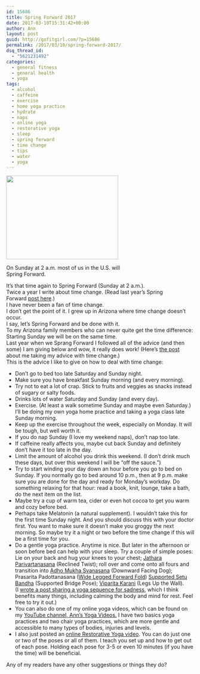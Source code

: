 ```yaml
---
id: 15686
title: Spring Forward 2017
date: 2017-03-10T15:31:42+00:00
author: Ann
layout: post
guid: http://gofitgirl.com/?p=15686
permalink: /2017/03/10/spring-forward-2017/
dsq_thread_id:
  - "5621231492"
categories:
  - general fitness
  - general health
  - yoga
tags:
  - alcohol
  - caffeine
  - exercise
  - home yoga practice
  - hydrate
  - naps
  - online yoga
  - restorative yoga
  - sleep
  - spring forward
  - time change
  - tips
  - water
  - yoga
---
```

<div id="attachment_14425" style="width: 310px" class="wp-caption alignleft">
  <a href="http://gofitgirl.com/2015/10/fall-back-3/time-3/" rel="attachment wp-att-14425"><img class="wp-image-14425 size-medium" src="http://gofitgirl.com/wp-content/uploads/2015/10/time-300x224.jpg" width="300" height="224" /></a>
  
  <p class="wp-caption-text">
    On Sunday at 2 a.m. most of us in the U.S. will Spring Forward.
  </p>
</div>

  
It’s that time again to Spring Forward (Sunday at 2 a.m.).  
Twice a year I write about time change. (Read last year’s Spring Forward [post here](http://gofitgirl.com/2016/03/springforward/).)  
I have never been a fan of time change.  
I don’t get the point of it. I grew up in Arizona where time change doesn’t occur.  
I say, let&#8217;s Spring Forward and be done with it.  
To my Arizona family members who can never quite get the time difference: Starting Sunday we will be on the same time.  
Last year when we Sprang Forward I followed all of the advice (and then some) I am giving below and wow, it really does work! (Here&#8217;s [the post](http://gofitgirl.com/2016/03/taking-advice/) about me taking my advice with time change.)  
This is the advice I like to give on how to deal with time change:

  * Don’t go to bed too late Saturday and Sunday night.
  * Make sure you have breakfast Sunday morning (and every morning).
  * Try not to eat a lot of crap. Stick to fruits and veggies as snacks instead of sugary or salty foods.
  * Drinks lots of water Saturday and Sunday (and every day).
  * Exercise. (At least a walk sometime Sunday and maybe even Saturday.) I’ll be doing my own yoga home practice and taking a yoga class late Sunday morning.
  * Keep up the exercise throughout the week, especially on Monday. It will be tough, but well worth it.
  * If you do nap Sunday (I love my weekend naps), don’t nap too late.
  * If caffeine really affects you, maybe cut back Sunday and definitely don’t have it too late in the day.
  * Limit the amount of alcohol you drink this weekend. (I don&#8217;t drink much these days, but over this weekend I will be &#8220;off the sauce.&#8221;)
  * Try to start winding your day down an hour before you go to bed on Sunday. If you normally go to bed around 10 p.m., then at 9 p.m. make sure you are done for the day and ready for Monday’s workday. Do something relaxing for that hour: read a book, knit, lounge, take a bath, do the next item on the list.
  * Maybe try a cup of warm tea, cider or even hot cocoa to get you warm and cozy before bed.
  * Perhaps take Melatonin (a natural supplement). I wouldn’t take this for the first time Sunday night. And you should discuss this with your doctor first. You want to make sure it doesn’t make you groggy the next morning. So maybe try it a night or two before the time change if this will be a first time for you.
  * Do a gentle yoga practice. Anytime is nice. But later in the afternoon or soon before bed can help with your sleep. Try a couple of simple poses: Lie on your back and hug your knees to your chest; [Jathara Parivartanasana](http://www.theyogasanctuary.biz/ys/wp-content/uploads/2010/03/twist-page-pix.jpg) (Reclined Twist); roll over and come onto all fours and transition into [Adho Mukha Svanasana](http://www.yogajournal.com/pose/downward-facing-dog/) (Downward Facing Dog); Prasarita Padottanasana ([Wide Legged Forward Fold](http://www.yogajournal.com/pose/wide-legged-forward-bend/)) [Supported Setu Bandha](https://breastcanceryogablog.files.wordpress.com/2013/11/supported-bridge-4.jpg?w=350&h=200&crop=1) (Supported Bridge Pose); [Viparita Karani](http://www.yogajournal.com/pose/legs-up-the-wall-pose/) (Legs Up the Wall). (I [wrote a post sharing a yoga sequence for sadness](http://gofitgirl.com/2014/09/curbing-sadness-yoga-practice/), which I think benefits many things, including calming the body and mind for rest. Feel free to try it out.)
  * You can also do one of my online yoga videos, which can be found on my [YouTube channel, Ann&#8217;s Yoga Videos.](https://www.youtube.com/channel/UCkWFG9Xz-D9mSlNinBpoSHg) I have two basics yoga practices and two chair yoga practices, which are more gentle and accessible to many types of bodies, injuries and levels.
  * I also just posted an [online Restorative Yoga video](https://youtu.be/QnDIbEGo_aE). You can do just one or two of the poses or all of them. I teach you set up and how to get out of each pose. Holding each pose for 3-5 or even 10 minutes (if you have the time) will be beneficial.

Any of my readers have any other suggestions or things they do?